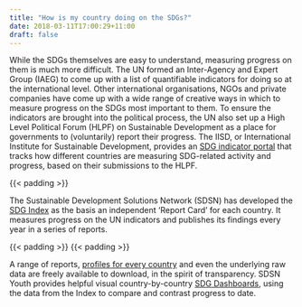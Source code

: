 ```yaml
---
title: "How is my country doing on the SDGs?"
date: 2018-03-11T17:00:29+11:00
draft: false
---
```


While the SDGs themselves are easy to understand, measuring progress on them is much more difficult. The UN formed an Inter-Agency and Expert Group (IAEG) to come up with a list of quantifiable indicators for doing so at the international level. Other international organisations, NGOs and private companies have come up with a wide range of creative ways in which to measure progress on the SDGs most important to them. To ensure the indicators are brought into the political process, the UN also set up a High Level Political Forum (HLPF) on Sustainable Development as a place for governments to (voluntarily) report their progress. The IISD, or International Institute for Sustainable Development, provides an [SDG indicator portal](https://sustainable-development-goals.iisd.org/country-data) that tracks how different countries are measuring SDG-related activity and progress, based on their submissions to the HLPF.

  
{{< padding >}}

The Sustainable Development Solutions Network (SDSN) has developed the [SDG Index](http://www.sdgindex.org) as the basis an independent ‘Report Card’ for each country. It measures progress on the UN indicators and publishes its findings every year in a series of reports.

{{< padding >}}
{{< padding >}}

A range of reports, [profiles for every country](https://www.dropbox.com/sh/yvgzn5o4t19xigc/AACaTlUCxuwAe46z7Mj7iGg8a?dl=0) and even the underlying raw data are freely available to download, in the spirit of transparency. SDSN Youth provides helpful visual country-by-country [SDG Dashboards](https://public.tableau.com/profile/anastasiya.kostomarova#!/vizhome/SDGIndex2017RegionalDashboards_DRAFT/REGIONALDASHBOARDS?publish=yes), using the data from the Index to compare and contrast progress to date.